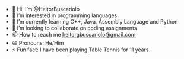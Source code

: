 - 👋 Hi, I’m @HeitorBuscariolo
- 👀 I’m interested in programming languages
- 🌱 I’m currently learning C++, Java, Assembly Language and Python
- 💞️ I’m looking to collaborate on coding assignments
- 📫 How to reach me heitorgbuscariolo@gmail.com
- 😄 Pronouns: He/Him
- ⚡ Fun fact: I have been playing Table Tennis for 11 years

<!---
HeitorBuscariolo/HeitorBuscariolo is a ✨ special ✨ repository because its `README.md` (this file) appears on your GitHub profile.
You can click the Preview link to take a look at your changes.
--->
